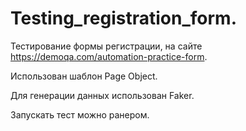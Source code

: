 # Testing_registration_form.

Тестирование формы регистрации, на сайте https://demoqa.com/automation-practice-form.

Использован шаблон Page Object.

Для генерации данных использован Faker.

Запускать тест можно ранером.




